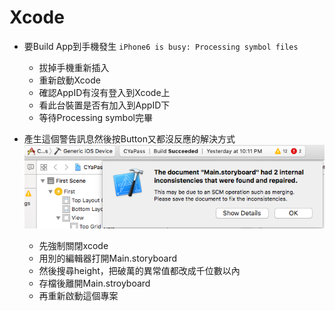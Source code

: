# Xcode

  * 要Build App到手機發生 ```iPhone6 is busy: Processing symbol files ```
    * 拔掉手機重新插入
    * 重新啟動Xcode
    * 確認AppID有沒有登入到Xcode上
    * 看此台裝置是否有加入到AppID下
    * 等待Processing symbol完畢
    
  * 產生這個警告訊息然後按Button又都沒反應的解決方式![](uHQ3p.png)
    * 先強制關閉xcode
    * 用別的編輯器打開Main.storyboard
    * 然後搜尋height，把破萬的異常值都改成千位數以內
    * 存檔後離開Main.stroyboard
    * 再重新啟動這個專案

